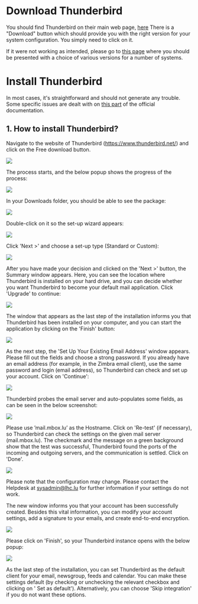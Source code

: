 # Download Thunderbird

You should find Thunderbird on their main web page, [here](https://www.thunderbird.net/)
There is a "Download" button which should provide you with the right version for your system configuration. You simply need to click on it.

If it were not working as intended, please go to [this page](https://www.thunderbird.net/en-US/thunderbird/all/) where you should be presented with a choice of various versions for a number of systems.

# Install Thunderbird

In most cases, it's straightforward and should not generate any trouble.
Some specific issues are dealt with on [this part](https://support.mozilla.org/en-US/products/thunderbird/install-migrate-and-update) of the official documentation.

## 1. How to install Thunderbird?

Navigate to the website of Thunderbird (https://www.thunderbird.net/) and click on the Free download button.
 
![](http://hdoc.csirt-tooling.org/uploads/upload_216b13edfac58fb5fb42651a886b700e.png)


The process starts, and the below popup shows the progress of the process:

![](http://hdoc.csirt-tooling.org/uploads/upload_c8ab108f1cece441c7c8743ff0ae6a5b.png)

In your Downloads folder, you should be able to see the package:

![](http://hdoc.csirt-tooling.org/uploads/upload_dce15c7da184972e8ff2363b6ca2efff.png)

Double-click on it so the set-up wizard appears:

![](http://hdoc.csirt-tooling.org/uploads/upload_582c0a889ddbba5527744db47bb80083.png)

Click 'Next >' and choose a set-up type (Standard or Custom):

![](http://hdoc.csirt-tooling.org/uploads/upload_0d3bc808859557bd157eef2086d8f069.png)

After you have made your decision and clicked on the 'Next >' button, the Summary window appears. Here, you can see the location where Thunderbird is installed on your hard drive, and you can decide whether you want Thunderbird to become your default mail application. Click 'Upgrade' to continue:

![](http://hdoc.csirt-tooling.org/uploads/upload_42051d756e73ab771888b97627b79f9a.png)

The window that appears as the last step of the installation informs you that Thunderbird has been installed on your computer, and you can start the application by clicking on the 'Finish' button: 

![](http://hdoc.csirt-tooling.org/uploads/upload_526fd31058dd2c04539e80e88e0e60b3.png)

As the next step, the 'Set Up Your Existing Email Address' window appears. Please fill out the fields and choose a strong password. If you already have an email address (for example, in the Zimbra email client), use the same password and login (email address), so Thunderbird can check and set up your account. Click on 'Continue':

![](http://hdoc.csirt-tooling.org/uploads/upload_3d634959510e83c0dc1e65783a0c38a9.png)

Thunderbird probes the email server and auto-populates some fields, as can be seen in the below screenshot:

![](http://hdoc.csirt-tooling.org/uploads/upload_53c2edfb23d3c5d967be3874e19a5406.png)


Please use ’mail.mbox.lu’ as the Hostname. Click on 'Re-test' (if necessary), so Thunderbird can check the settings on the given mail server (mail.mbox.lu). The checkmark and the message on a green background show that the test was successful, Thunderbird found the ports of the incoming and outgoing servers, and the communication is settled. Click on 'Done'.

![](http://hdoc.csirt-tooling.org/uploads/upload_be28ed8b7bcefe01bd9fa245d07edf94.png)

Please note that the configuration may change. Please contact the Helpdesk at sysadmin@lhc.lu for further information if your settings do not work.

The new window informs you that your account has been successfully created. Besides this vital information, you can modify your account settings, add a signature to your emails, and create end-to-end encryption.

![](http://hdoc.csirt-tooling.org/uploads/upload_302d1971c594c8ba1aa0b619e1eb307a.png)

Please click on 'Finish', so your Thunderbird instance opens with the below popup:

![](http://hdoc.csirt-tooling.org/uploads/upload_62d01b8ea7e84ab7cd14a4bd74dfcae4.png)

As the last step of the installation, you can set Thunderbird as the default client for your email, newsgroup, feeds and calendar. You can make these settings default (by checking or unchecking the relevant checkbox and clicking on ' Set as default'). Alternatively, you can choose 'Skip integration' if you do not want these options.